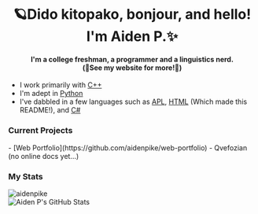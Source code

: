 <h1 align="center">🪐Dido kitopako, bonjour, and hello! I'm Aiden P.✨</h1>
<h4 align="center">I'm a college freshman, a programmer and a linguistics nerd.<br/>
(👀See my website for more!👀)
</h4>

  <ul>
    <li>I work primarily with <a href="https://en.wikipedia.org/wiki/C%2B%2B?scrlybrkr=dfed5093">C++</a></li>
    <li>I'm adept in <a href="https://en.wikipedia.org/wiki/Python_(programming_language)">Python</a></li>
    <li>I've dabbled in a few languages such as <a href="https://en.wikipedia.org/wiki/APL_(programming_language)">APL</a>, <a href="https://en.wikipedia.org/wiki/HTML">HTML</a> (Which made this README!), and <a href="https://en.wikipedia.org/wiki/C_Sharp_(programming_language)">C#</a></li>
  </ul>

<h3>Current Projects</h3>
- [Web Portfolio](https://github.com/aidenpike/web-portfolio)
- Qvefozian (no online docs yet...)

<h3>My Stats</h3>
<p>
  <a>
    <picture>
      <source media="(prefers-color-scheme: dark)" srcset="https://github-readme-stats.vercel.app/api/top-langs/?username=aidenpike&layout=compact&theme=radical">
      <img align="center" src="https://github-readme-stats.vercel.app/api/top-langs/?username=aidenpike&layout=compact" alt="aidenpike" />
    </picture>
  </a>
  <br/>
  <a>
    <picture>
      <source media="(prefers-color-scheme: dark)" srcset="https://github-readme-stats.vercel.app/api?username=aidenpike&theme=radical&include_all_commits=true">
      <img align="center" src="https://github-readme-stats.vercel.app/api?username=aidenpike" alt="Aiden P's GitHub Stats" />
    </picture>
  </a>
</p>
